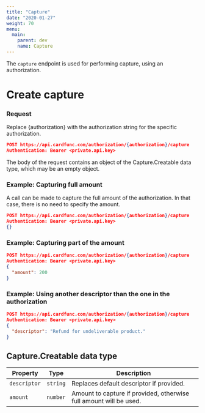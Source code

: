 ```yaml
---
title: "Capture"
date: "2020-01-27"
weight: 70
menu: 
  main:
    parent: dev
    name: Capture
---
```


The `capture` endpoint is used for performing capture, using an authorization.

<!--more-->


# Create capture

### Request

Replace {authorization} with the authorization string for the specific authorization.

```json
POST https://api.cardfunc.com/authorization/{authorization}/capture
Authentication: Bearer <private.api.key>
```
The body of the request contains an object of the Capture.Creatable data type, which may be an empty object.

### Example: Capturing full amount

A call can be made to capture the full amount of the authorization. In that case, there is no need to specify the amount.

```json
POST https://api.cardfunc.com/authorization/{authorization}/capture
Authentication: Bearer <private.api.key>
{}
```

### Example: Capturing part of the amount

```json
POST https://api.cardfunc.com/authorization/{authorization}/capture
Authentication: Bearer <private.api.key>
{
  "amount": 200
}
```

### Example: Using another descriptor than the one in the authorization

```json
POST https://api.cardfunc.com/authorization/{authorization}/capture
Authentication: Bearer <private.api.key>
{
  "descriptor": "Refund for undeliverable product."
}
```

## Capture.Creatable data type
| Property     | Type     | Description                                                        |
|--------------|----------|--------------------------------------------------------------------|
| `descriptor` | `string` | Replaces default descriptor if provided.                           |
| `amount`     | `number` | Amount to capture if provided, otherwise full amount will be used. |
